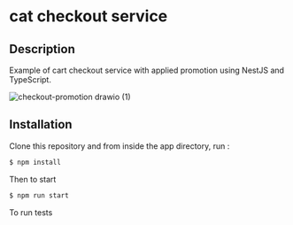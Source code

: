 # cat checkout service

## Description
Example of cart checkout service with applied promotion using NestJS and TypeScript.

![checkout-promotion drawio (1)](https://user-images.githubusercontent.com/101957071/162756163-dc03e514-4410-4593-af83-830c6c4a74bc.png)

## Installation
Clone this repository and from inside the app directory, run : 
```bash
$ npm install
```

Then to start
```bash
$ npm run start
```

To run tests
```bash
```
